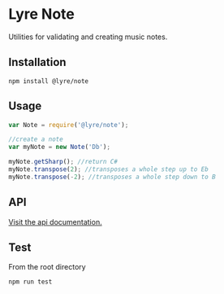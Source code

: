 # Lyre Note

Utilities for validating and creating music notes.

## Installation

`npm install @lyre/note`

## Usage

```javascript
var Note = require('@lyre/note');

//create a note
var myNote = new Note('Db');

myNote.getSharp(); //return C#
myNote.transpose(2); //transposes a whole step up to Eb
myNote.transpose(-2); //transposes a whole step down to B
```

## API

[Visit the api documentation.](https://github.com/Attibee/Lyre-Note/wiki/Note-API)

## Test

From the root directory

`npm run test`
